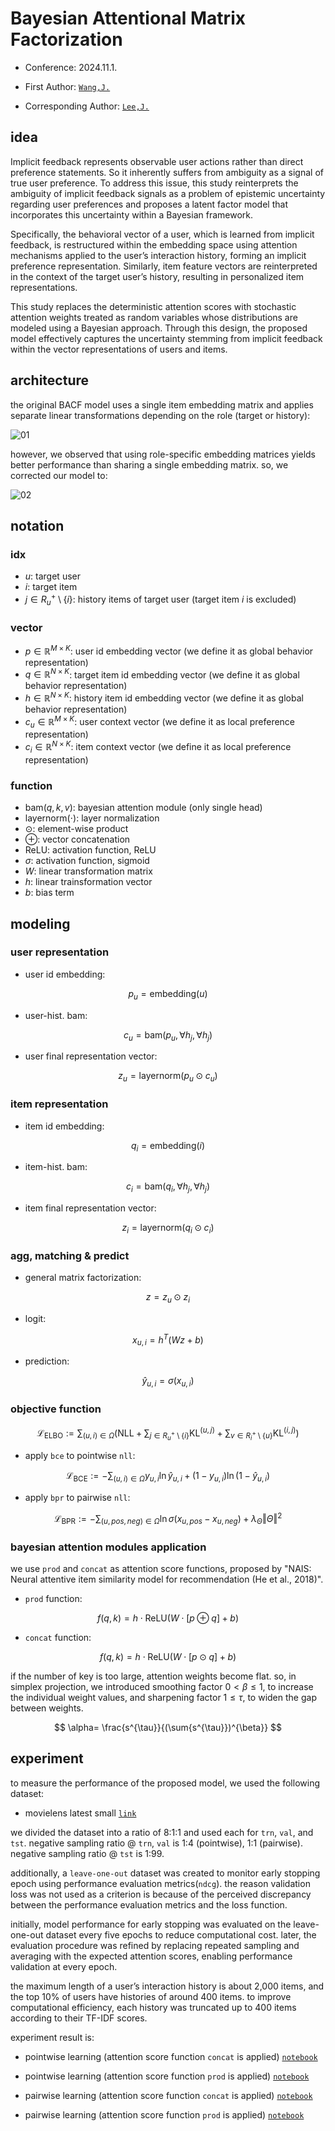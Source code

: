 # Bayesian Attentional Matrix Factorization

- Conference: 2024.11.1.

- First Author: [`Wang,J.`](https://github.com/jayarnim)

- Corresponding Author: [`Lee,J.`](https://github.com/jaylee07)

## idea

Implicit feedback represents observable user actions rather than direct preference statements. So it inherently suffers from ambiguity as a signal of true user preference. To address this issue, this study reinterprets the ambiguity of implicit feedback signals as a problem of epistemic uncertainty regarding user preferences and proposes a latent factor model that incorporates this uncertainty within a Bayesian framework.

Specifically, the behavioral vector of a user, which is learned from implicit feedback, is restructured within the embedding space using attention mechanisms applied to the user’s interaction history, forming an implicit preference representation. Similarly, item feature vectors are reinterpreted in the context of the target user’s history, resulting in personalized item representations.

This study replaces the deterministic attention scores with stochastic attention weights treated as random variables whose distributions are modeled using a Bayesian approach. Through this design, the proposed model effectively captures the uncertainty stemming from implicit feedback within the vector representations of users and items.

## architecture

the original BACF model uses a single item embedding matrix and applies separate linear transformations depending on the role (target or history):

![01](/desc/origin.png)

however, we observed that using role-specific embedding matrices yields better performance than sharing a single embedding matrix. so, we corrected our model to:

![02](/desc/improved.png)

## notation

### idx

- $u$: target user
- $i$: target item
- $j \in R_{u}^{+} \setminus \{i\}$: history items of target user (target item $i$ is excluded)

### vector

- $p \in \mathbb{R}^{M \times K}$: user id embedding vector (we define it as global behavior representation)
- $q \in \mathbb{R}^{N \times K}$: target item id embedding vector (we define it as global behavior representation)
- $h \in \mathbb{R}^{N \times K}$: history item id embedding vector (we define it as global behavior representation)
- $c_{u} \in \mathbb{R}^{M \times K}$: user context vector (we define it as local preference representation)
- $c_{i} \in \mathbb{R}^{N \times K}$: item context vector (we define it as local preference representation)

### function

- $\mathrm{bam}(q,k,v)$: bayesian attention module (only single head)
- $\mathrm{layernorm}(\cdot)$: layer normalization
- $\odot$: element-wise product
- $\oplus$: vector concatenation
- $\mathrm{ReLU}$: activation function, ReLU
- $\sigma$: activation function, sigmoid
- $W$: linear transformation matrix
- $h$: linear trainsformation vector
- $b$: bias term

## modeling

### user representation

- user id embedding:

$$
p_{u}=\mathrm{embedding}(u)
$$

- user-hist. bam:

$$
c_{u}=\mathrm{bam}(p_{u}, \forall h_{j}, \forall h_{j})
$$

- user final representation vector:

$$
z_{u}=\mathrm{layernorm}(p_{u} \odot c_{u})
$$

### item representation

- item id embedding:

$$
q_{i}=\mathrm{embedding}(i)
$$

- item-hist. bam:

$$
c_{i}=\mathrm{bam}(q_{i}, \forall h_{j}, \forall h_{j})
$$

- item final representation vector:

$$
z_{i}=\mathrm{layernorm}(q_{i} \odot c_{i})
$$

### agg, matching & predict

- general matrix factorization:

$$
z=z_{u} \odot z_{i}
$$

- logit:

$$
x_{u,i}=h^{T}(Wz+b)
$$

- prediction:

$$
\hat{y}_{u,i}=\sigma(x_{u,i})
$$

### objective function

$$
\mathcal{L}_{\mathrm{ELBO}}:= \sum_{(u,i)\in\Omega}{\left(\mathrm{NLL} + \sum_{j \in R_{u}^{+} \setminus \{i\}}{\mathrm{KL}^{(u,j)}} + \sum_{v \in R_{i}^{+} \setminus \{u\}}{\mathrm{KL}^{(i,j)}} \right)}
$$

- apply `bce` to pointwise `nll`:

$$
\mathcal{L}_{\mathrm{BCE}}:=-\sum_{(u,i)\in\Omega}{y_{u,i}\ln{\hat{y}_{u,i}} + (1-y_{u,i})\ln{(1-\hat{y}_{u,i})}}
$$

- apply `bpr` to pairwise `nll`:

$$
\mathcal{L}_{\mathrm{BPR}}:=-\sum_{(u,pos,neg)\in\Omega}{\ln{\sigma(x_{u,pos} - x_{u,neg})}+\lambda_{\Theta}\Vert \Theta \Vert^{2}}
$$

### bayesian attention modules application

we use `prod` and `concat` as attention score functions, proposed by "NAIS: Neural attentive item similarity model for recommendation (He et al., 2018)".

- `prod` function:

$$
f(q,k)=h \cdot \mathrm{ReLU}(W \cdot [p \oplus q] + b)
$$

- `concat` function:

$$
f(q,k)=h \cdot \mathrm{ReLU}(W \cdot [p \odot q] + b)
$$

if the number of key is too large, attention weights become flat. so, in simplex projection, we introduced smoothing factor $0 < \beta \le 1$, to increase the individual weight values, and sharpening factor $1 \le \tau$, to widen the gap between weights.

$$
\alpha= \frac{s^{\tau}}{(\sum{s^{\tau}})^{\beta}}
$$

## experiment

to measure the performance of the proposed model, we used the following dataset:

- movielens latest small [`link`](https://grouplens.org/datasets/movielens/latest/)

we divided the dataset into a ratio of 8:1:1 and used each for `trn`, `val`, and `tst`. negative sampling ratio @ `trn`, `val` is 1:4 (pointwise), 1:1 (pairwise). negative sampling ratio @ `tst` is 1:99.

additionally, a `leave-one-out` dataset was created to monitor early stopping epoch using performance evaluation metrics(`ndcg`). the reason validation loss was not used as a criterion is because of the perceived discrepancy between the performance evaluation metrics and the loss function.

initially, model performance for early stopping was evaluated on the leave-one-out dataset every five epochs to reduce computational cost. later, the evaluation procedure was refined by replacing repeated sampling and averaging with the expected attention scores, enabling performance validation at every epoch.

the maximum length of a user’s interaction history is about 2,000 items, and the top 10% of users have histories of around 400 items. to improve computational efficiency, each history was truncated up to 400 items according to their TF-IDF scores.

experiment result is:

- pointwise learning (attention score function `concat` is applied) [`notebook`](/_notebooks/pointwise/BAMF_lognormal_concat_movielens.ipynb)

- pointwise learning (attention score function `prod` is applied) [`notebook`](/_notebooks/pointwise/BAMF_lognormal_prod_movielens.ipynb)

- pairwise learning (attention score function `concat` is applied) [`notebook`](/_notebooks/pairwise/BAMF_lognormal_concat_movielens.ipynb)

- pairwise learning (attention score function `prod` is applied) [`notebook`](/_notebooks/pairwise/BAMF_lognormal_prod_movielens.ipynb)